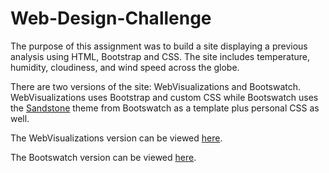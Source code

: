 # Web-Design-Challenge
The purpose of this assignment was to build a site displaying a previous analysis using HTML, Bootstrap and CSS. The site includes temperature, humidity, cloudiness, and wind speed across the globe.

There are two versions of the site: WebVisualizations and Bootswatch. WebVisualizations uses Bootstrap and custom CSS while Bootswatch uses the <a href="https://bootswatch.com/sandstone/">Sandstone</a> theme from Bootswatch as a template plus personal CSS as well.

The WebVisualizations version can be viewed <a href="https://adrianstrecker.github.io/Web-Design-Challenge/WebVisualizations/landing.html">here</a>.

The Bootswatch version can be viewed <a href="https://adrianstrecker.github.io/Web-Design-Challenge/Bootswatch/landing.html">here</a>.
